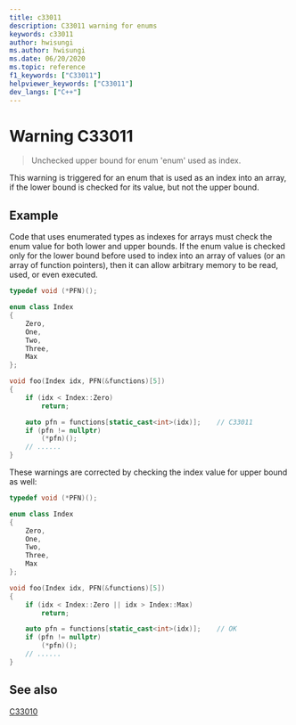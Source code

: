```yaml
---
title: c33011
description: C33011 warning for enums
keywords: c33011
author: hwisungi
ms.author: hwisungi
ms.date: 06/20/2020
ms.topic: reference
f1_keywords: ["C33011"]
helpviewer_keywords: ["C33011"]
dev_langs: ["C++"]
---
```

# Warning C33011

> Unchecked upper bound for enum 'enum' used as index.

This warning is triggered for an enum that is used as an index into an array,
if the lower bound is checked for its value, but not the upper bound.

## Example

Code that uses enumerated types as indexes for arrays must check the enum value for both lower and upper bounds. If the enum value is checked only for the lower bound before used to index into an array of values (or an array of function pointers), then it can allow arbitrary memory to be read, used, or even executed.

```cpp
typedef void (*PFN)();

enum class Index
{
    Zero,
    One,
    Two,
    Three,
    Max
};

void foo(Index idx, PFN(&functions)[5])
{
    if (idx < Index::Zero)
        return;

    auto pfn = functions[static_cast<int>(idx)];    // C33011
    if (pfn != nullptr)
        (*pfn)();
    // ......
}
```

These warnings are corrected by checking the index value for upper bound as well:

```cpp
typedef void (*PFN)();

enum class Index
{
    Zero,
    One,
    Two,
    Three,
    Max
};

void foo(Index idx, PFN(&functions)[5])
{
    if (idx < Index::Zero || idx > Index::Max)
        return;

    auto pfn = functions[static_cast<int>(idx)];    // OK
    if (pfn != nullptr)
        (*pfn)();
    // ......
}
```

## See also

[C33010](./c33010.md)
